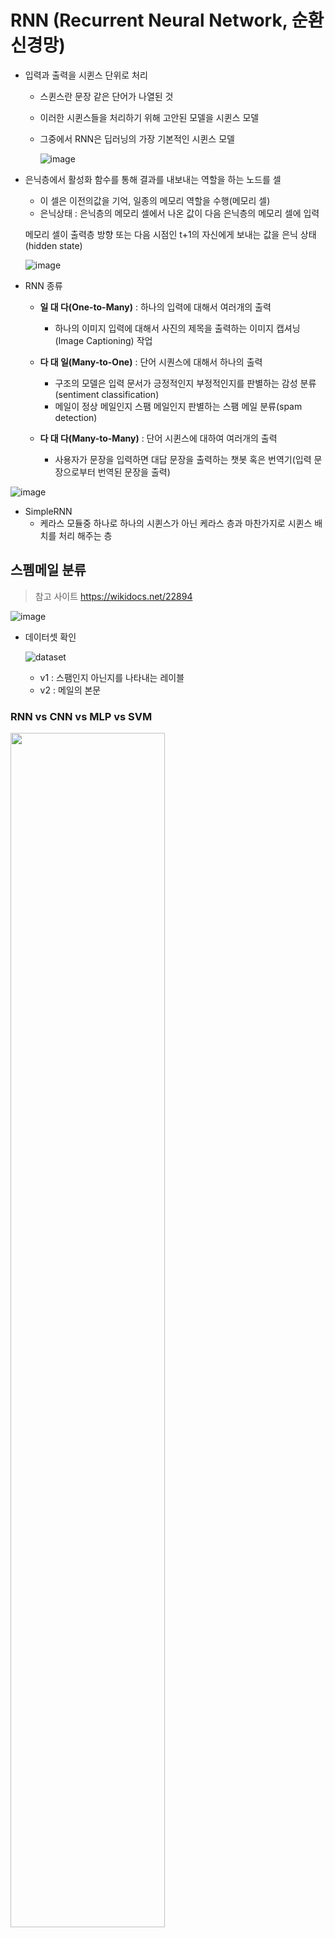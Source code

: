 # RNN (Recurrent Neural Network, 순환 신경망)

  - 입력과 출력을 시퀸스 단위로 처리
    - 스퀸스란 문장 같은 단어가 나열된 것
    - 이러한 시퀸스들을 처리하기 위해 고안된 모델을 시퀸스 모델
    - 그중에서 RNN은 딥러닝의 가장 기본적인 시퀸스 모델
    
      ![image](https://user-images.githubusercontent.com/80855939/210904365-c9a3a3e5-d8a7-4d32-9c63-4da62cd613a4.png)

    
    
  - 은닉층에서 활성화 함수를 통해 결과를 내보내는 역할을 하는 노드를 셀
    - 이 셀은 이전의값을 기억, 일종의 메모리 역할을 수행(메모리 셀)
    - 은닉상태 : 은닉층의 메모리 셀에서 나온 값이 다음 은닉층의 메모리 셀에 입력
    
    메모리 셀이 출력층 방향 또는 다음 시점인 t+1의 자신에게 보내는 값을 은닉 상태(hidden state) 
    
     ![image](https://user-images.githubusercontent.com/80855939/210904646-66e4743c-ac7d-460d-afde-b7d6a0d911e4.png)


  - RNN 종류
    - **일 대 다(One-to-Many)** : 하나의 입력에 대해서 여러개의 출력 
      - 하나의 이미지 입력에 대해서 사진의 제목을 출력하는 이미지 캡셔닝(Image Captioning) 작업

    - **다 대 일(Many-to-One)** : 단어 시퀀스에 대해서 하나의 출력
      - 구조의 모델은 입력 문서가 긍정적인지 부정적인지를 판별하는 감성 분류(sentiment classification)
      - 메일이 정상 메일인지 스팸 메일인지 판별하는 스팸 메일 분류(spam detection)

    - **다 대 다(Many-to-Many)** : 단어 시퀸스에 대하여 여러개의 출력
      -  사용자가 문장을 입력하면 대답 문장을 출력하는 챗봇 혹은 번역기(입력 문장으로부터 번역된 문장을 출력)


![image](https://user-images.githubusercontent.com/80855939/210920795-8fc77ae7-7bae-4416-ac14-ecbc051581e2.png)



  - SimpleRNN
    - 케라스 모듈중 하나로 하나의 시퀸스가 아닌 케라스 층과 마찬가지로 시퀸스 배치를 처리 해주는 층 

  ## 스펨메일 분류
  
> 참고 사이트 https://wikidocs.net/22894

![image](https://user-images.githubusercontent.com/80855939/210905602-49370b9e-a812-4472-9839-51a520747072.png)

- 데이터셋 확인

  ![dataset](https://wikidocs.net/images/page/22894/%ED%9B%88%EB%A0%A8%EB%8D%B0%EC%9D%B4%ED%84%B0.PNG)

  - v1 : 스팸인지 아닌지를 나타내는 레이블
  - v2 : 메일의 본문

### RNN vs CNN vs MLP vs SVM
<img src="https://user-images.githubusercontent.com/80855939/210919740-4500641f-94ce-4112-b1a8-2eb6c2987688.png" width=70% height=70%>
